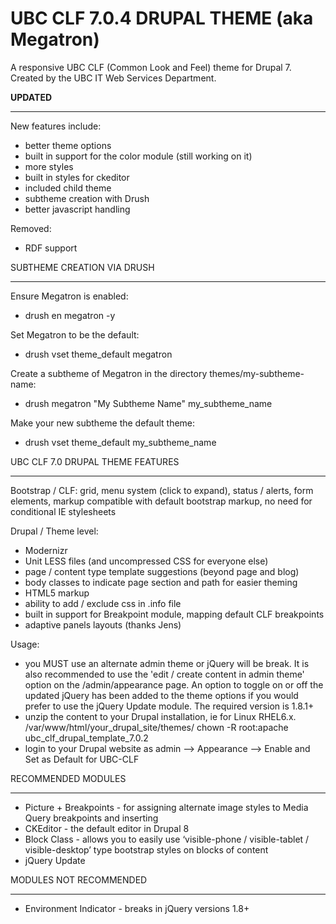 UBC CLF 7.0.4 DRUPAL THEME (aka Megatron)
=======================================

A responsive UBC CLF (Common Look and Feel) theme for Drupal 7. Created by the UBC IT Web Services Department.

**UPDATED**
_________________

New features include:
- better theme options
- built in support for the color module (still working on it)
- more styles
- built in styles for ckeditor
- included child theme
- subtheme creation with Drush 
- better javascript handling

Removed:
- RDF support

SUBTHEME CREATION VIA DRUSH
_________________

Ensure Megatron is enabled:
- drush en megatron -y

Set Megatron to be the default:
- drush vset theme_default megatron

Create a subtheme of Megatron in the directory themes/my-subtheme-name:
- drush megatron "My Subtheme Name" my_subtheme_name

Make your new subtheme the default theme:
- drush vset theme_default my_subtheme_name


UBC CLF 7.0 DRUPAL THEME FEATURES
_________________

Bootstrap / CLF:
grid, menu system (click to expand), status / alerts, form elements, markup compatible with default bootstrap markup, no need for conditional IE stylesheets

Drupal / Theme level:
- Modernizr
- Unit LESS files (and uncompressed CSS for everyone else)
- page / content type template suggestions (beyond page and blog)
- body classes to indicate page section and path for easier theming
- HTML5 markup
- ability to add / exclude css in .info file
- built in support for Breakpoint module, mapping default CLF breakpoints
- adaptive panels layouts (thanks Jens)

Usage:
 - you MUST use an alternate admin theme or jQuery will be break. It is also recommended to use the 'edit / create content in admin theme' option on the /admin/appearance page. An option to toggle on or off the updated jQuery has been added to the theme options if you would prefer to use the jQuery Update module. The required version is 1.8.1+
 - unzip the content to your Drupal installation, ie for Linux RHEL6.x.
/var/www/html/your_drupal_site/themes/
chown -R root:apache ubc_clf_drupal_template_7.0.2
- login to your Drupal website as admin --> Appearance --> Enable and Set as Default for UBC-CLF

RECOMMENDED MODULES
___________________

- Picture + Breakpoints - for assigning alternate image styles to Media Query breakpoints and inserting 
- CKEditor - the default editor in Drupal 8
- Block Class - allows you to easily use ‘visible-phone / visible-tablet / visible-desktop’ type bootstrap styles on blocks of content
- jQuery Update


MODULES NOT RECOMMENDED
_______________________

- Environment Indicator - breaks in jQuery versions 1.8+

